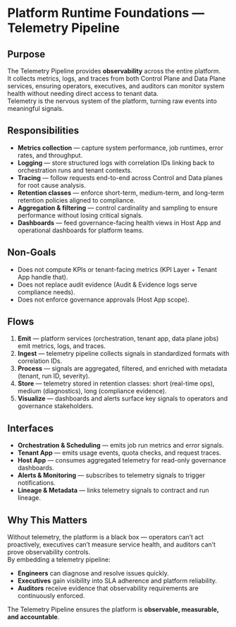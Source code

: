 # Platform Runtime Foundations — Telemetry Pipeline

## Purpose
The Telemetry Pipeline provides **observability** across the entire platform.  
It collects metrics, logs, and traces from both Control Plane and Data Plane services, ensuring operators, executives, and auditors can monitor system health without needing direct access to tenant data.  
Telemetry is the nervous system of the platform, turning raw events into meaningful signals.

## Responsibilities
- **Metrics collection** — capture system performance, job runtimes, error rates, and throughput.  
- **Logging** — store structured logs with correlation IDs linking back to orchestration runs and tenant contexts.  
- **Tracing** — follow requests end-to-end across Control and Data planes for root cause analysis.  
- **Retention classes** — enforce short-term, medium-term, and long-term retention policies aligned to compliance.  
- **Aggregation & filtering** — control cardinality and sampling to ensure performance without losing critical signals.  
- **Dashboards** — feed governance-facing health views in Host App and operational dashboards for platform teams.  

## Non-Goals
- Does not compute KPIs or tenant-facing metrics (KPI Layer + Tenant App handle that).  
- Does not replace audit evidence (Audit & Evidence logs serve compliance needs).  
- Does not enforce governance approvals (Host App scope).  

## Flows
1. **Emit** — platform services (orchestration, tenant app, data plane jobs) emit metrics, logs, and traces.  
2. **Ingest** — telemetry pipeline collects signals in standardized formats with correlation IDs.  
3. **Process** — signals are aggregated, filtered, and enriched with metadata (tenant, run ID, severity).  
4. **Store** — telemetry stored in retention classes: short (real-time ops), medium (diagnostics), long (compliance evidence).  
5. **Visualize** — dashboards and alerts surface key signals to operators and governance stakeholders.  

## Interfaces
- **Orchestration & Scheduling** — emits job run metrics and error signals.  
- **Tenant App** — emits usage events, quota checks, and request traces.  
- **Host App** — consumes aggregated telemetry for read-only governance dashboards.  
- **Alerts & Monitoring** — subscribes to telemetry signals to trigger notifications.  
- **Lineage & Metadata** — links telemetry signals to contract and run lineage.  

## Why This Matters
Without telemetry, the platform is a black box — operators can’t act proactively, executives can’t measure service health, and auditors can’t prove observability controls.  
By embedding a telemetry pipeline:
- **Engineers** can diagnose and resolve issues quickly.  
- **Executives** gain visibility into SLA adherence and platform reliability.  
- **Auditors** receive evidence that observability requirements are continuously enforced.  

The Telemetry Pipeline ensures the platform is **observable, measurable, and accountable**.
